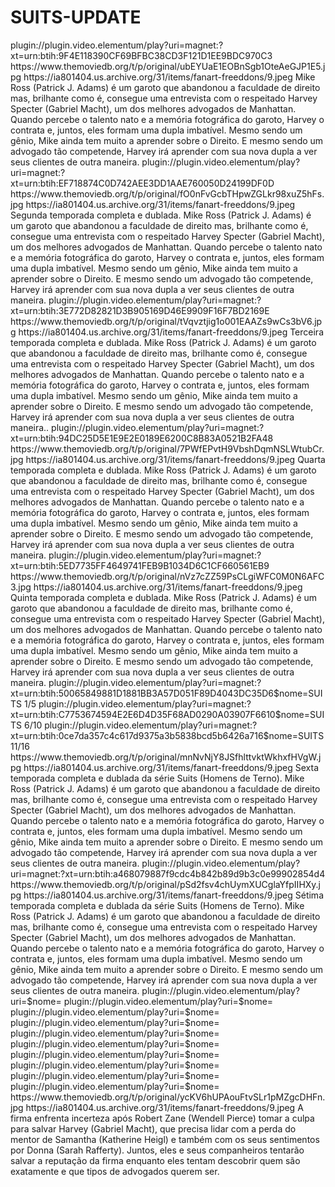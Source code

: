 # SUITS-UPDATE


<item>
<title>[COLOR silver][B] SUITS -  HOMENS DE TERNO 1° TEMPORADA [/COLOR][/B][COLOR yellow]  FULL HD  [B][/COLOR][/B]</title>
<link>plugin://plugin.video.elementum/play?uri=magnet:?xt=urn:btih:9F4E118390CF69BFBC38CD3F121D1EE9BDC970C3</link>
<thumbnail>https://www.themoviedb.org/t/p/original/ubEYUaE1EOBnSgb1OteAeGJP1E5.jpg</thumbnail>
<fanart>https://ia801404.us.archive.org/31/items/fanart-freeddons/9.jpeg</fanart>
<info>Mike Ross (Patrick J. Adams) é um garoto que abandonou a faculdade de direito mas, brilhante como é, consegue uma entrevista com o respeitado Harvey Specter (Gabriel Macht), um dos melhores advogados de Manhattan. Quando percebe o talento nato e a memória fotográfica do garoto, Harvey o contrata e, juntos, eles formam uma dupla imbatível. Mesmo sendo um gênio, Mike ainda tem muito a aprender sobre o Direito. E mesmo sendo um advogado tão competende, Harvey irá aprender com sua nova dupla a ver seus clientes de outra maneira.</info>
</item>

<item>
<title>[COLOR silver][B] SUITS -  HOMENS DE TERNO 2° TEMPORADA [/COLOR][/B][COLOR yellow]  FULL HD  [B][/COLOR][/B]</title>
<link>plugin://plugin.video.elementum/play?uri=magnet:?xt=urn:btih:EF718874C0D742AEE3DD1AAE760050D24199DF0D</link>
<thumbnail>https://www.themoviedb.org/t/p/original/fO0nFvGcbTHpwZGLkr98xuZ5hFs.jpg</thumbnail>
<fanart>https://ia801404.us.archive.org/31/items/fanart-freeddons/9.jpeg</fanart>
<info>Segunda temporada completa e dublada. Mike Ross (Patrick J. Adams) é um garoto que abandonou a faculdade de direito mas, brilhante como é, consegue uma entrevista com o respeitado Harvey Specter (Gabriel Macht), um dos melhores advogados de Manhattan. Quando percebe o talento nato e a memória fotográfica do garoto, Harvey o contrata e, juntos, eles formam uma dupla imbatível. Mesmo sendo um gênio, Mike ainda tem muito a aprender sobre o Direito. E mesmo sendo um advogado tão competende, Harvey irá aprender com sua nova dupla a ver seus clientes de outra maneira.</info>
</item>

<item>
<title>[COLOR silver][B] SUITS -  HOMENS DE TERNO 3° TEMPORADA [/COLOR][/B][COLOR yellow]  FULL HD  [B][/COLOR][/B]</title>
<link>plugin://plugin.video.elementum/play?uri=magnet:?xt=urn:btih:3E772D82821D3B905169D46E9909F16F7BD2169E</link>
<thumbnail>https://www.themoviedb.org/t/p/original/tVqvztjig1o001EAAZs9wCs3bV6.jpg</thumbnail>
<fanart>https://ia801404.us.archive.org/31/items/fanart-freeddons/9.jpeg</fanart>
<info> Terceira temporada completa e dublada. Mike Ross (Patrick J. Adams) é um garoto que abandonou a faculdade de direito mas, brilhante como é, consegue uma entrevista com o respeitado Harvey Specter (Gabriel Macht), um dos melhores advogados de Manhattan. Quando percebe o talento nato e a memória fotográfica do garoto, Harvey o contrata e, juntos, eles formam uma dupla imbatível. Mesmo sendo um gênio, Mike ainda tem muito a aprender sobre o Direito. E mesmo sendo um advogado tão competende, Harvey irá aprender com sua nova dupla a ver seus clientes de outra maneira..</info>
</item>

<item>
<title>[COLOR silver][B] SUITS -  HOMENS DE TERNO 4° TEMPORADA [/COLOR][/B][COLOR yellow]  FULL HD  [B][/COLOR][/B]</title>
<link>plugin://plugin.video.elementum/play?uri=magnet:?xt=urn:btih:94DC25D5E1E9E2E0189E6200C8B83A0521B2FA48</link>
<thumbnail>https://www.themoviedb.org/t/p/original/7PWfEPvtH9VbshDqmNSLWtubCr.jpg</thumbnail>
<fanart>https://ia801404.us.archive.org/31/items/fanart-freeddons/9.jpeg</fanart>
<info>Quarta temporada completa e dublada. Mike Ross (Patrick J. Adams) é um garoto que abandonou a faculdade de direito mas, brilhante como é, consegue uma entrevista com o respeitado Harvey Specter (Gabriel Macht), um dos melhores advogados de Manhattan. Quando percebe o talento nato e a memória fotográfica do garoto, Harvey o contrata e, juntos, eles formam uma dupla imbatível. Mesmo sendo um gênio, Mike ainda tem muito a aprender sobre o Direito. E mesmo sendo um advogado tão competende, Harvey irá aprender com sua nova dupla a ver seus clientes de outra maneira.</info>
</item>

<item>
<title>[COLOR silver][B] SUITS -  HOMENS DE TERNO 5° TEMPORADA [/COLOR][/B][COLOR yellow]  FULL HD  [B][/COLOR][/B]</title>
<link>plugin://plugin.video.elementum/play?uri=magnet:?xt=urn:btih:5ED7735FF4649741FEB9B1034D6C1CF660561EB9</link>
<thumbnail>https://www.themoviedb.org/t/p/original/nVz7cZZ59PsCLgiWFC0M0N6AFC3.jpg</thumbnail>
<fanart>https://ia801404.us.archive.org/31/items/fanart-freeddons/9.jpeg</fanart>
<info> Quinta temporada completa e dublada. Mike Ross (Patrick J. Adams) é um garoto que abandonou a faculdade de direito mas, brilhante como é, consegue uma entrevista com o respeitado Harvey Specter (Gabriel Macht), um dos melhores advogados de Manhattan. Quando percebe o talento nato e a memória fotográfica do garoto, Harvey o contrata e, juntos, eles formam uma dupla imbatível. Mesmo sendo um gênio, Mike ainda tem muito a aprender sobre o Direito. E mesmo sendo um advogado tão competende, Harvey irá aprender com sua nova dupla a ver seus clientes de outra maneira.</info>
</item>

<item>
<title>[COLOR silver][B] SUITS -  HOMENS DE TERNO 6° TEMPORADA [/COLOR][/B][COLOR yellow]  FULL HD  [B][/COLOR][/B]</title>
<link>plugin://plugin.video.elementum/play?uri=magnet:?xt=urn:btih:50065849881D1881BB3A57D051F89D4043DC35D6$nome=SUITS 1/5</link>
<link>plugin://plugin.video.elementum/play?uri=magnet:?xt=urn:btih:C7753674594E2E6D4D35F68AD0290A03907F6610$nome=SUITS 6/10</link>
<link>plugin://plugin.video.elementum/play?uri=magnet:?xt=urn:btih:0ce7da357c4c617d9375a3b5838bcd5b6426a716$nome=SUITS 11/16</link>
<thumbnail>https://www.themoviedb.org/t/p/original/mnNvNjY8JSfhlttvktWkhxfHVgW.jpg</thumbnail>
<fanart>https://ia801404.us.archive.org/31/items/fanart-freeddons/9.jpeg</fanart>
<info> Sexta temporada completa e dublada da série Suits (Homens de Terno). Mike Ross (Patrick J. Adams) é um garoto que abandonou a faculdade de direito mas, brilhante como é, consegue uma entrevista com o respeitado Harvey Specter (Gabriel Macht), um dos melhores advogados de Manhattan. Quando percebe o talento nato e a memória fotográfica do garoto, Harvey o contrata e, juntos, eles formam uma dupla imbatível. Mesmo sendo um gênio, Mike ainda tem muito a aprender sobre o Direito. E mesmo sendo um advogado tão competende, Harvey irá aprender com sua nova dupla a ver seus clientes de outra maneira.</info>
</item>

<item>
<title>[COLOR silver][B] SUITS -  HOMENS DE TERNO 7° TEMPORADA [/COLOR][/B][COLOR yellow]  FULL HD  [B][/COLOR][/B]</title>
<link>plugin://plugin.video.elementum/play?uri=magnet:?xt=urn:btih:a468079887f9cdc4b842b89d9b3c0e99902854d4</link>
<thumbnail>https://www.themoviedb.org/t/p/original/pSd2fsv4chUymXUCglaYfpIIHXy.jpg</thumbnail>
<fanart>https://ia801404.us.archive.org/31/items/fanart-freeddons/9.jpeg</fanart>
<info> Sétima temporada completa e dublada da série Suits (Homens de Terno). Mike Ross (Patrick J. Adams) é um garoto que abandonou a faculdade de direito mas, brilhante como é, consegue uma entrevista com o respeitado Harvey Specter (Gabriel Macht), um dos melhores advogados de Manhattan. Quando percebe o talento nato e a memória fotográfica do garoto, Harvey o contrata e, juntos, eles formam uma dupla imbatível. Mesmo sendo um gênio, Mike ainda tem muito a aprender sobre o Direito. E mesmo sendo um advogado tão competende, Harvey irá aprender com sua nova dupla a ver seus clientes de outra maneira.</info>
</item>

<item>
<title>[COLOR silver][B] SUITS -  HOMENS DE TERNO 9° TEMPORADA [/COLOR][/B][COLOR yellow]  FULL HD  [B][/COLOR][/B]</title>
<link>plugin://plugin.video.elementum/play?uri=$nome=</link>
<link>plugin://plugin.video.elementum/play?uri=$nome=</link>
<link>plugin://plugin.video.elementum/play?uri=$nome=</link>
<link>plugin://plugin.video.elementum/play?uri=$nome=</link>
<link>plugin://plugin.video.elementum/play?uri=$nome=</link>
<link>plugin://plugin.video.elementum/play?uri=$nome=</link>
<link>plugin://plugin.video.elementum/play?uri=$nome=</link>
<link>plugin://plugin.video.elementum/play?uri=$nome=</link>
<link>plugin://plugin.video.elementum/play?uri=$nome=</link>
<link>plugin://plugin.video.elementum/play?uri=$nome=</link>
<thumbnail>https://www.themoviedb.org/t/p/original/ycKV6hUPAouFtvSLr1pMZgcDHFn.jpg</thumbnail>
<fanart>https://ia801404.us.archive.org/31/items/fanart-freeddons/9.jpeg</fanart>
<info> A firma enfrenta incerteza após Robert Zane (Wendell Pierce) tomar a culpa para salvar Harvey (Gabriel Macht), que precisa lidar com a perda do mentor de Samantha (Katherine Heigl) e também com os seus sentimentos por Donna (Sarah Rafferty). Juntos, eles e seus companheiros tentarão salvar a reputação da firma enquanto eles tentam descobrir quem são exatamente e que tipos de advogados querem ser.</info>
</item>
